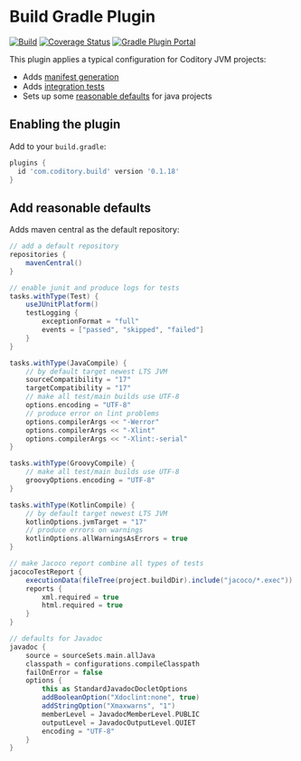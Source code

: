 # Build Gradle Plugin
[![Build](https://github.com/coditory/gradle-build-plugin/actions/workflows/build.yml/badge.svg)](https://github.com/coditory/gradle-build-plugin/actions/workflows/build.yml)
[![Coverage Status](https://coveralls.io/repos/github/coditory/gradle-build-plugin/badge.svg)](https://coveralls.io/github/coditory/gradle-build-plugin)
[![Gradle Plugin Portal](https://img.shields.io/badge/Plugin_Portal-v0.1.18-green.svg)](https://plugins.gradle.org/plugin/com.coditory.build)

This plugin applies a typical configuration for Coditory JVM projects:
- Adds [manifest generation](https://github.com/coditory/gradle-manifest-plugin)
- Adds [integration tests](https://github.com/coditory/gradle-integration-test-plugin)
- Sets up some [reasonable defaults](#add-reasonable-defaults) for java projects

## Enabling the plugin

Add to your `build.gradle`:

```gradle
plugins {
  id 'com.coditory.build' version '0.1.18'
}
```

## Add reasonable defaults

Adds maven central as the default repository:

```gradle
// add a default repository
repositories {
    mavenCentral()
}

// enable junit and produce logs for tests
tasks.withType(Test) {
    useJUnitPlatform()
    testLogging {
        exceptionFormat = "full"
        events = ["passed", "skipped", "failed"]
    }
}

tasks.withType(JavaCompile) {
    // by default target newest LTS JVM
    sourceCompatibility = "17"
    targetCompatibility = "17"
    // make all test/main builds use UTF-8
    options.encoding = "UTF-8"
    // produce error on lint problems
    options.compilerArgs << "-Werror"
    options.compilerArgs << "-Xlint"
    options.compilerArgs << "-Xlint:-serial"
}

tasks.withType(GroovyCompile) {
    // make all test/main builds use UTF-8
    groovyOptions.encoding = "UTF-8"
}

tasks.withType(KotlinCompile) {
    // by default target newest LTS JVM
    kotlinOptions.jvmTarget = "17"
    // produce errors on warnings
    kotlinOptions.allWarningsAsErrors = true
}

// make Jacoco report combine all types of tests
jacocoTestReport {
    executionData(fileTree(project.buildDir).include("jacoco/*.exec"))
    reports {
        xml.required = true
        html.required = true
    }
}

// defaults for Javadoc
javadoc {
    source = sourceSets.main.allJava
    classpath = configurations.compileClasspath
    failOnError = false
    options {
        this as StandardJavadocDocletOptions
        addBooleanOption("Xdoclint:none", true)
        addStringOption("Xmaxwarns", "1")
        memberLevel = JavadocMemberLevel.PUBLIC
        outputLevel = JavadocOutputLevel.QUIET
        encoding = "UTF-8"
    }
}
```
